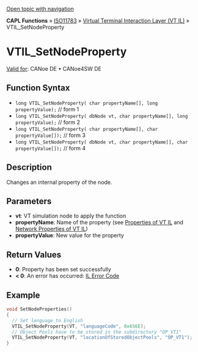 [Open topic with navigation](../../../../../../CANoeDEFamily.htm#Topics/CAPLFunctions/ISO11783/ISOInteractionLayerVT/Functions/CAPLfunctionIso11783VTILSetNodeProperty.md)

**CAPL Functions** » [ISO11783](../../CAPLfunctionsISO11783Overview.md) » [Virtual Terminal Interaction Layer (VT IL)](../CAPLfunctionsISOILVTOverview.md) » VTIL_SetNodeProperty

# VTIL_SetNodeProperty

[Valid for](../../../../Shared/FeatureAvailability.md): CANoe DE • CANoe4SW DE

## Function Syntax

- `long VTIL_SetNodeProperty( char propertyName[], long propertyValue);` // form 1
- `long VTIL_SetNodeProperty( dbNode vt, char propertyName[], long propertyValue);` // form 2
- `long VTIL_SetNodeProperty( char propertyName[], char propertyValue[]);` // form 3
- `long VTIL_SetNodeProperty( dbNode vt, char propertyName[], char propertyValue[]);` // form 4

## Description

Changes an internal property of the node.

## Parameters

- **vt**: VT simulation node to apply the function
- **propertyName**: Name of the property (see [Properties of VT IL](../CAPLfunctionsISOILVTProperties.md) and [Network Properties of VT IL](../CAPLfunctionsISOILVTNetworkProperties.md))
- **propertyValue**: New value for the property

## Return Values

- **0**: Property has been set successfully
- **< 0**: An error has occurred: [IL Error Code](../../../CAPLfunctionsISOj1939ErrorCodes.md)

## Example

```c
void SetNodeProperties()
{
  // Set language to English
  VTIL_SetNodeProperty(VT, "languageCode", 0x656E);
  // Object Pools have to be stored in the subdirectory "OP_VT1"
  VTIL_SetNodeProperty(VT, "locationOfStoredObjectPools", "OP_VT1");
}
```
